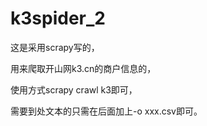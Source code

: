 # k3spider_2
这是采用scrapy写的，

用来爬取开山网k3.cn的商户信息的，

使用方式scrapy crawl k3即可，

需要到处文本的只需在后面加上-o xxx.csv即可。
